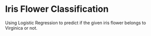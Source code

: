 # Iris Flower Classification
Using Logistic Regression to predict if the given iris flower belongs to Virginica or not.

